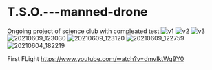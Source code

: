 # T.S.O.---manned-drone
Ongoing project of science club with compleated test
![v1](https://user-images.githubusercontent.com/53048230/134533641-33745719-ea7d-4be7-a9f8-a37255f3ecae.JPG)
![v2](https://user-images.githubusercontent.com/53048230/134533648-74167577-4dd7-4143-adf3-c61edff990bc.JPG)
![v3](https://user-images.githubusercontent.com/53048230/134533655-d3e2d430-5b9c-4266-b32a-3ef4917ccce7.JPG)
![20210609_123030](https://user-images.githubusercontent.com/53048230/134681861-e3148124-7ec9-4069-839c-759a03930ff4.jpg)
![20210609_123120](https://user-images.githubusercontent.com/53048230/134681905-2b327d0d-f309-46ab-906e-f73caef13158.jpg)
![20210609_122759](https://user-images.githubusercontent.com/53048230/134681979-fce6e5ee-acf2-4430-880c-a753851f1069.jpg)
![20210604_182219](https://user-images.githubusercontent.com/53048230/134681802-8fdb83da-1807-4520-b1ab-98f517af9c2b.jpg)

First FLight
https://www.youtube.com/watch?v=dmvIktWq9Y0
